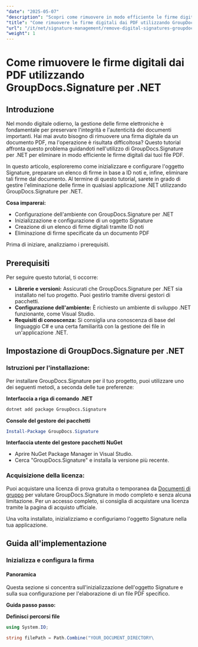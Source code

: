 ```yaml
---
"date": "2025-05-07"
"description": "Scopri come rimuovere in modo efficiente le firme digitali dai file PDF utilizzando GroupDocs.Signature per .NET. Questa guida dettagliata illustra i processi di installazione, configurazione ed eliminazione."
"title": "Come rimuovere le firme digitali dai PDF utilizzando GroupDocs.Signature per .NET"
"url": "/it/net/signature-management/remove-digital-signatures-groupdocs-dotnet-pdf/"
"weight": 1
---
```


# Come rimuovere le firme digitali dai PDF utilizzando GroupDocs.Signature per .NET

## Introduzione

Nel mondo digitale odierno, la gestione delle firme elettroniche è fondamentale per preservare l'integrità e l'autenticità dei documenti importanti. Hai mai avuto bisogno di rimuovere una firma digitale da un documento PDF, ma l'operazione è risultata difficoltosa? Questo tutorial affronta questo problema guidandoti nell'utilizzo di GroupDocs.Signature per .NET per eliminare in modo efficiente le firme digitali dai tuoi file PDF.

In questo articolo, esploreremo come inizializzare e configurare l'oggetto Signature, preparare un elenco di firme in base a ID noti e, infine, eliminare tali firme dal documento. Al termine di questo tutorial, sarete in grado di gestire l'eliminazione delle firme in qualsiasi applicazione .NET utilizzando GroupDocs.Signature per .NET.

**Cosa imparerai:**
- Configurazione dell'ambiente con GroupDocs.Signature per .NET
- Inizializzazione e configurazione di un oggetto Signature
- Creazione di un elenco di firme digitali tramite ID noti
- Eliminazione di firme specificate da un documento PDF

Prima di iniziare, analizziamo i prerequisiti.

## Prerequisiti

Per seguire questo tutorial, ti occorre:

- **Librerie e versioni:** Assicurati che GroupDocs.Signature per .NET sia installato nel tuo progetto. Puoi gestirlo tramite diversi gestori di pacchetti.
- **Configurazione dell'ambiente:** È richiesto un ambiente di sviluppo .NET funzionante, come Visual Studio.
- **Requisiti di conoscenza:** Si consiglia una conoscenza di base del linguaggio C# e una certa familiarità con la gestione dei file in un'applicazione .NET.

## Impostazione di GroupDocs.Signature per .NET

### Istruzioni per l'installazione:

Per installare GroupDocs.Signature per il tuo progetto, puoi utilizzare uno dei seguenti metodi, a seconda delle tue preferenze:

**Interfaccia a riga di comando .NET**
```bash
dotnet add package GroupDocs.Signature
```

**Console del gestore dei pacchetti**
```powershell
Install-Package GroupDocs.Signature
```

**Interfaccia utente del gestore pacchetti NuGet**
- Aprire NuGet Package Manager in Visual Studio.
- Cerca "GroupDocs.Signature" e installa la versione più recente.

### Acquisizione della licenza:

Puoi acquistare una licenza di prova gratuita o temporanea da [Documenti di gruppo](https://purchase.groupdocs.com/temporary-license/) per valutare GroupDocs.Signature in modo completo e senza alcuna limitazione. Per un accesso completo, si consiglia di acquistare una licenza tramite la pagina di acquisto ufficiale.

Una volta installato, inizializziamo e configuriamo l'oggetto Signature nella tua applicazione.

## Guida all'implementazione

### Inizializza e configura la firma

#### Panoramica
Questa sezione si concentra sull'inizializzazione dell'oggetto Signature e sulla sua configurazione per l'elaborazione di un file PDF specifico.

**Guida passo passo:**

**Definisci percorsi file**
```csharp
using System.IO;

string filePath = Path.Combine("YOUR_DOCUMENT_DIRECTORY\